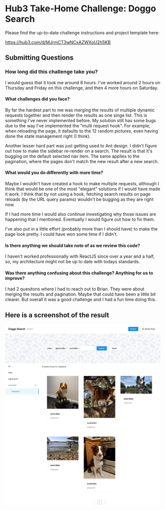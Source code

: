 # Hub3 Take-Home Challenge: Doggo Search

Please find the up-to-date challenge instructions and project template here:

https://hub3.com/d/MJrmCT3wNCxAZWXoU2h5KB

## Submitting Questions

### How long did this challenge take you?

I would guess that it took me around 8 hours. I've worked around 2 hours on Thursday and Friday on this challenge, and then 4 more hours on Saturday.

#### What challenges did you face?

By far the hardest part to me was merging the results of multiple dynamic requests together and then render the results as one singe list. This is something I've never implemented before. My solution still has some bugs due to the way I've implemented the "multi request hook". For example, when reloading the page, it dafaults to the 12 random pictures, even having done the state management right (I think).

Another lesser hard part was just getting used to Ant design. I didn't figure out how to make the sidebar re-render on a search. The result is that it's bugging on the default selected nav item. The same applies to the pagination, where the pages don't match the new result after a new search.

#### What would you do differently with more time?

Maybe I wouldn't have created a hook to make multiple requests, although I think that would be one of the most "elegant" solutions if I would have made it work. I think that by not using a hook, fetching search results on page reloads (by the URL query params) wouldn't be bugging as they are right now.

If I had more time I would also continue investigating why those issues are happening that I mentioned. Eventually I would figure out how to fix them.

I've also put in a little effort (probably more than I should have) to make the page look pretty. I could have won some time if I didn't.

#### Is there anything we should take note of as we review this code?

I haven't worked professionally with ReactJS since over a year and a half, so, my architecture might not be up to date with todays standards.

#### Was there anything confusing about this challenge? Anything for us to improve?

I had 2 quesitons where I had to reach out to Brian. They were about merging the results and pagination. Maybe that could have been a little bit clearer. But overall it was a good challenge and I had a fun time doing this.

## Here is a screenshot of the result

![alt text](./src/images/screenshot.jpeg)
